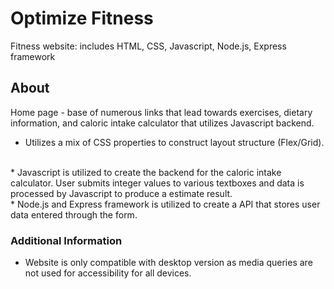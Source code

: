 # Optimize Fitness
Fitness website: includes HTML, CSS, Javascript, Node.js, Express framework

## About
Home page - base of numerous links that lead towards exercises, dietary information, and caloric intake calculator that utilizes Javascript backend.
<br>
* Utilizes a mix of CSS properties to construct layout structure (Flex/Grid).
<br>
* Javascript is utilized to create the backend for the caloric intake calculator. User submits integer values to various textboxes and data is processed by Javascript to produce a estimate result.
<br>
* Node.js and Express framework is utilized to create a API that stores user data entered through the form.

### Additional Information
* Website is only compatible with desktop version as media queries are not used for accessibility for all devices.
